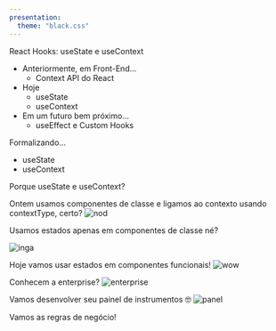 ```yaml
---
presentation:
  theme: "black.css"
---
```


<!-- slide  -->
React Hooks: useState e useContext

<!-- slide vertical=true -->
- Anteriormente, em Front-End...
  - Context API do React
- Hoje
  - useState
  - useContext
- Em um futuro bem próximo...
  - useEffect e Custom Hooks

<!-- slide vertical=true -->
Formalizando...
- useState
- useContext

<!-- slide -->
Porque useState e useContext?

<!-- slide -->
Ontem usamos componentes de classe e
ligamos ao contexto usando contextType, certo?
![nod](https://media.giphy.com/media/PudZiAbQDUEik/giphy.gif)

<!-- slide -->
Usamos estados apenas em componentes de classe né?

<!-- slide -->
![inga](https://memegenerator.net/img/instances/81413721.jpg)

<!-- slide -->
Hoje vamos usar estados em componentes funcionais!
![wow](https://media.giphy.com/media/SDogLD4FOZMM8/giphy.gif)

<!-- slide -->
Conhecem a enterprise?
![enterprise](https://media.giphy.com/media/26zyYdiV4pdZZUWEU/giphy.gif)

<!-- slide -->
Vamos desenvolver seu painel de instrumentos 🤓
![panel](https://media.giphy.com/media/S8fL56pbSilR0j1mPX/giphy.gif)

<!-- slide -->
Vamos as regras de negócio!